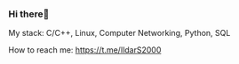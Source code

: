 ### Hi there👋

My stack: C/C++, Linux, Computer Networking, Python, SQL

How to reach me: https://t.me/IldarS2000
